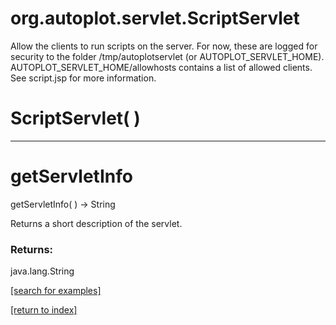 # org.autoplot.servlet.ScriptServlet

Allow the clients to run scripts on the server.
 For now, these are logged for security to the folder /tmp/autoplotservlet (or AUTOPLOT_SERVLET_HOME).
 AUTOPLOT_SERVLET_HOME/allowhosts contains a list of allowed clients.  
 See script.jsp for more information.

# ScriptServlet( )


***
<a name="getServletInfo"></a>
# getServletInfo
getServletInfo(  ) &rarr; String

Returns a short description of the servlet.

### Returns:
java.lang.String


<a href="https://github.com/autoplot/dev/search?q=getServletInfo&unscoped_q=getServletInfo">[search for examples]</a>

<a href="https://github.com/autoplot/documentation/blob/master/javadoc/index-all.md">[return to index]</a>

